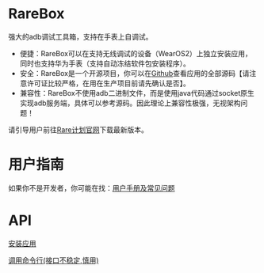 # RareBox
强大的adb调试工具箱，支持在手表上自调试。

* 便捷：RareBox可以在支持无线调试的设备（WearOS2）上独立安装应用，同时也支持华为手表（支持自动冻结软件包安装程序）。
* 安全：RareBox是一个开源项目，你可以在[Github](https://github.com/genouka/RareBox/)查看应用的全部源码【请注意许可证比较严格，在用在生产项目前请先确认是否】。
* 兼容性：RareBox不使用adb二进制文件，而是使用java代码通过socket原生实现adb服务端，具体可以参考源码。因此理论上兼容性极强，无视架构问题！

请引导用户前往[Rare计划官网](https://rare.genouka.top/)下载最新版本。

# 用户指南
如果你不是开发者，你可能在找：[用户手册及常见问题](/problem/rarebox.md)

# API
[安装应用](install.md)

[调用命令行(接口不稳定,慎用)](cmd.md)

